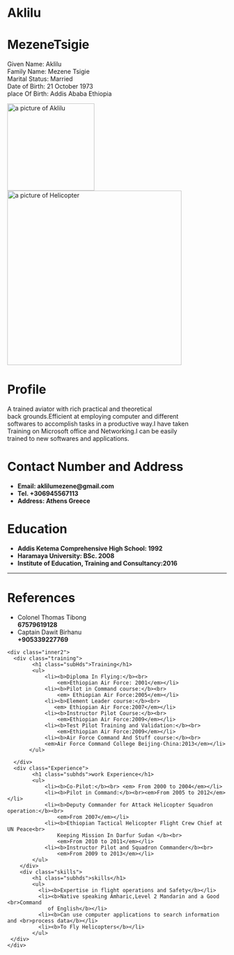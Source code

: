 <!DOCTYPE html>
<html lang="en">
<head>
    <link rel="stylesheet"  href="curriculm.css">
    <meta charset="UTF-8">
    <meta name="viewport" content="width=device-width, initial-scale=1.0">
    <meta http-equiv="X-UA-Compatible" content="ie=edge">
    <title>MyCv</title>
</head>
<body>
<div class="outerall">
  <div class="outermost1">
      <div class="hedname">
        <div class="akl">
            <h1 ><span class="akloverline">Aklilu</span></h1>
           <h1 ><span class="mezunderline">Mezene</span>Tsigie</h1>
        </div> 
        <div class="akldetial">
           <p class="namestrong">
               Given Name: Aklilu<br>
               Family Name: Mezene Tsigie<br>
               Marital Status: Married<br>
               Date of Birth: 21 October 1973<br>
               place Of Birth: Addis Ababa Ethiopia<br>
          </p>
        </div> 
       </div>
     <div class="hedphoto">
            <img src="kilophoto.jpg" alt="a picture of Aklilu" style="width: 200px;">
     </div>
     <div class="helphoto">
        <img src="mi35.jpg" alt="a picture of Helicopter" style="width: 400px;">
     </div>
  </div>  
<div class="outermost">
  <div class="inner1">
    <div class="coltop">
     <h1 class="subHds">Profile</h1>
        <P>
        A trained aviator with rich practical and theoretical<br>
        back grounds.Efficient at employing computer and different<br>
        softwares to accomplish tasks in a productive way.I have taken<br>
        Training on Microsoft office and Networking.I can be easily<br>
        trained to new softwares and applications.<br>
        </P>
    </div>
    <div class="colmiddle">
        <h1 class="subHds"> Contact Number and Address</h1>
        <ul>
            <li><b>Email: aklilumezene@gmail.com</b></li>
            <li> <b>Tel. +306945567113</b></li>
            <li><b>Address: Athens Greece</b></li>
        </ul>
    </div>
    <div class="colbotom">
        <h1 class="subHds"> Education </h1>
        <Ul>
        <li><b>Addis Ketema Comprehensive High School: 1992</b></li>
        <li><b>Haramaya University: BSc. 2008</b></li>
        <li><b>Institute of Education, Training and Consultancy:2016</b></li>
        </Ul>
    </div> 
    <hr>
        <div class="col base">
        <h1 class="subHds">References</h1>
        <ul>
            <li>Colonel Thomas Tibong</li>
            <b><Tel class="67579619128">67579619128</Tel></b>
            <li>Captain Dawit Birhanu</li>
            <b><Tel class="+905339227769">+905339227769</Tel></b>
        </ul>
      </div>
    </pre>
    </div>      

    <div class="inner2">
      <div class="training">
            <h1 class="subHds">Training</h1>
            <ul>
                <li><b>Diploma In Flying:</b><br>
                    <em>Ethiopian Air Force: 2001</em></li>
                <li><b>Pilot in Command course:</b><br>
                    <em> Ethiopian Air Force:2005</em></li> 
                <li><b>Element Leader course:</b><br>
                   <em> Ethiopian Air Force:2007</em></li> 
                <li><b>Instructor Pilot Course:</b><br>
                    <em>Ethiopian Air Force:2009</em></li>
                <li><b>Test Pilot Training and Validation:</b><br>
                    <em>Ethiopian Air Force:2009</em></li>     
                <li><b>Air Force Command And Stuff course:</b><br>
                <em>Air Force Command College Beijing-China:2013</em></li>
           </ul>

      </div>
      <div class="Experience">
            <h1 class="subhds">work Experience</h1>
            <ul>
                <li><b>Co-Pilot:</b><br> <em> From 2000 to 2004</em></li>
                <li><b>Pilot in Command:</b><br><em>From 2005 to 2012</em></li>
                <li><b>Deputy Commander for Attack Helicopter Squadron operation:</b><br>
                    <em>From 2007</em></li>
                <li><b>Ethiopian Tactical Helicopter Flight Crew Chief at UN Peace<br>
                    Keeping Mission In Darfur Sudan </b><br>
                    <em>From 2010 to 2011</em></li>
                <li><b>Instructor Pilot and Squadron Commander</b><br>
                    <em>From 2009 to 2013</em></li>
            </ul>
        </div>
        <div class="skills">
            <h1 class="subhds">skills</h1>
            <ul>
              <li><b>Expertise in flight operations and Safety</b></li>
              <li><b>Native speaking Amharic,Level 2 Mandarin and a Good <br>Command
                 of English</b></li>
              <li><b>Can use computer applications to search information and <br>process data</b></li>
              <li><b>To Fly Helicopters</b></li>
            </ul>
     </div>
    </div> 
  </div> 
  </div>  
</body>
</html>
